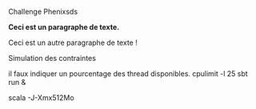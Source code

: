 Challenge Phenixsds





<B>Ceci est un paragraphe de texte.</B>

<p>Ceci est un autre paragraphe de texte !</p>





Simulation des contraintes

il faux indiquer un pourcentage des thread disponibles.
cpulimit -l 25 sbt run &

scala -J-Xmx512Mo
